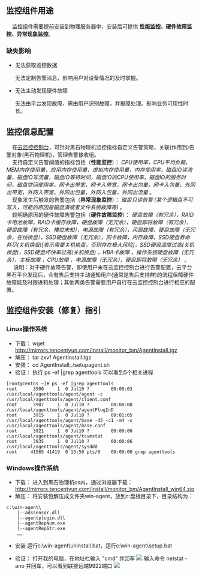 ## 监控组件用途
&nbsp;&nbsp;&nbsp;&nbsp;监控组件需要提前安装到物理服务器中，安装后可提供 __性能监控、硬件故障监控、异常现象监控__。

### 缺失影响

- 无法获取监控数据 

	无法定制告警消息，影响用户对设备情况的及时掌握。

- 无法主动发现硬件故障

	无法由平台发现故障，需由用户识别故障，并报障处理。影响业务可用性时长。

## 监控信息配置
&nbsp;&nbsp;&nbsp;&nbsp;在[云监控控制台](http://console.tce.fsphere.cn/monitor/policylist)，可针对黑石物理机监控指标自定义告警策略，关联(作用到)告警对象(黑石物理机)，管理告警接收组。
<br  />
&nbsp;&nbsp;&nbsp;&nbsp;支持自定义告警阈值的指标包括（__性能监控__）：   _CPU使用率，CPU平均负载，MEM内存使用量，应用内存使用量，虚拟内存使用量，内存使用率，磁盘IO读流量，磁盘IO写流量，磁盘IO等待时间，磁盘IO的CPU使用率，磁盘IO的服务时间，磁盘空间使用率，网卡出带宽，网卡入带宽，网卡出包量，网卡入包量，外网出带宽，外网入带宽，外网出包量，外网入包量，外网出流量_  。
<br  />
&nbsp;&nbsp;&nbsp;&nbsp;现象发生后触发的告警包括（__异常现象监控__）：   _磁盘只读告警 (某个逻辑盘不可写入，可能的原因是磁盘满或者文件系统故障等)_ 。
<br  />
&nbsp;&nbsp;&nbsp;&nbsp;较明确原因的硬件故障告警包括（__硬件故障监控__）：  _硬盘故障（有冗余），RAID卡电池故障，RAID卡缓存故障，硬盘故障（无冗余），硬盘即将故障（有冗余），硬盘故障（有冗余，槽位未知），电源故障（有冗余），风扇故障，硬盘故障（无冗余，在线换盘），SSD硬盘故障（无冗余），网卡故障，内存故障，SSD硬盘寿命耗尽(关机换盘)[表示需要关机换盘，否则存在极大风险]，SSD硬盘温度过高(关机换盘)，SSD硬盘坏块率过高(关机换盘) ，HBA卡故障 ，操作系统硬盘故障（无冗余），主板故障 ，CPU故障 ，电源故障（无冗余），硬盘即将故障（无冗余）_  。
<br  />
&nbsp;&nbsp;&nbsp;&nbsp; 说明：对于硬件故障告警，即使用户未在云监控控制台进行告警配置，云平台黑石平台发现后，会有售后支持主动通知用户(通常是售后支持群)的流程保障硬件故障能及时跟进和处理；其他两类告警需要用户自行在云监控控制台进行相应的配置。

## 监控组件安装（修复）指引

### Linux操作系统
- 下载：
wget http://mirrors.tencentyun.com/install/monitor_bm/AgentInstall.tgz
- 解压：
tar zxvf AgentInstall.tgz
- 安装：
cd AgentInstall;./setupagent.sh
- 验证：
执行 ps -ef |grep agenttools 可以看到5个相关进程
```
[root@centos ~]# ps -ef |grep agenttools
root      3900     1  0 Jul10 ?        00:00:03 /usr/local/agenttools/agent/agent -c /usr/local/agenttools/agent/client.conf
root      3907     1  0 Jul10 ?        00:00:00 /usr/local/agenttools/agent/agentPlugInD
root      3915     1  0 Jul10 ?        00:01:05 /usr/local/agenttools/agent/base -d5 -c1 -m4 -s /usr/local/agenttools/agent/base.conf
root      3921     1  0 Jul10 ?        00:00:00 /usr/local/agenttools/agent/tcvmstat
root      3935     1  0 Jul10 ?        00:00:06 /usr/local/agenttools/agent/sysddd
root     41565 41419  0 15:50 pts/0    00:00:00 grep agenttools
```

### Windows操作系统
- 下载：
进入到黑石物理机os内，通过浏览器下载：
http://mirrors.tencentyun.com/install/monitor_bm/AgentInstall_win64.zip
- 解压：
将安装包解压成文件夹win-agent，放到c:盘根目录下，目录结构为：
``` 
c:\win-agent\
    |--adssensor.dll
    |--agentplugin.dll
    |--agentRepNum.exe
    |--agentRepStr.exe
    ……
``` 

- 安装
运行c:\win-agent\uninstall.bat，运行c:\win-agent\setup.bat
 
- 验证：
打开我的电脑，在地址栏输入 "cmd" 并回车
![](http://imgcache.tce.fsphere.cn/static/mc.qcloudimg.com/static/img/a04a39f2b78d0d98e3df65c073e2ddf4/001.png)
输入命令 netstat -ano  并回车，可以看到联接远端9922端口
![](http://imgcache.tce.fsphere.cn/static/mc.qcloudimg.com/static/img/5aa69ae7ffcea1a3b6775fec1fde3576/002.png)
